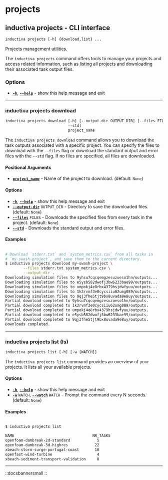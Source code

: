 # projects

## inductiva projects - CLI interface

```default
inductiva projects [-h] {download,list} ...
```

Projects management utilities.

The `inductiva projects` command offers tools to manage your projects  and access related information, such as listing all projects and  downloading their associated task output files.

### Options

* [**`-h`**](), [**`--help`**]() - show this help message and exit

---

### inductiva projects download

```default
inductiva projects download [-h] [--output-dir OUTPUT_DIR] [--files FILES [FILES ...] |
                            --std]
                            project_name
```

The `inductiva projects download` command allows you to download the task outputs associated with a specific project. You can specify the files to download with the `--files` flag  or download the standard output and error files with the `--std` flag. If no files are specified, all files are downloaded.

#### Positional Arguments

* [**`project_name`**]() - Name of the project to download. (default: `None`)

#### Options

* [**`-h`**](), [**`--help`**]() - show this help message and exit
* [**`--output-dir`**]() `OUTPUT_DIR` - Directory to save the downloaded files. (default: `None`)
* [**`--files`**]() `FILES` - Downloads the specified files from every task in the project. (default: `None`)
* [**`--std`**]() - Downloads the standard output and error files.

#### Examples

```bash

# Download `stderr.txt` and `system_metrics.csv` from all tasks in
# `my-swash-project`, and save them to the current directory.
$ inductiva projects download my-swash-project \
        --files stderr.txt system_metrics.csv \
        --output-dir .
Downloading simulation files to 9yhsu7cqcqemgzesuzueso1hn/outputs...
Downloading simulation files to e5ysb582dwofj3bw6233bae99/outputs...
Downloading simulation files to umpokj4e8rbx4379hsjdwfyuu/outputs...
Downloading simulation files to 1k3rvmf3e0cycsiiu62umg089/outputs...
Downloading simulation files to 9qj3fhe5tjt9bx8uvada9e8uy/outputs...
Partial download completed to 9yhsu7cqcqemgzesuzueso1hn/outputs.
Partial download completed to 1k3rvmf3e0cycsiiu62umg089/outputs.
Partial download completed to umpokj4e8rbx4379hsjdwfyuu/outputs.
Partial download completed to e5ysb582dwofj3bw6233bae99/outputs.
Partial download completed to 9qj3fhe5tjt9bx8uvada9e8uy/outputs.
Downloads completed.
```

---

### inductiva projects list (ls)

```default
inductiva projects list [-h] [-w [WATCH]]
```

The `inductiva projects list` command provides an overview of your projects. It lists all your available projects.

#### Options

* [**`-h`**](), [**`--help`**]() - show this help message and exit
* [**`-w`**]() `WATCH`, [**`--watch`**]() `WATCH` - Prompt the command every N seconds. (default: `None`)

#### Examples

```bash

$ inductiva projects list

NAME                                   NR_TASKS
openfoam-dambreak-2d-standard            5
openfoam-dambreak-3d-highres            22
xbeach-storm-surge-portugal-coast       10
openfast-wind-turbine                    4
xbeach-sediment-transport-validation     8
```

---
::docsbannersmall
::
